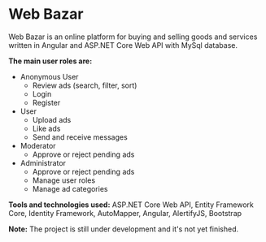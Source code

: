 # Web Bazar
Web Bazar is an online platform for buying and selling goods and services written in Angular and ASP.NET Core Web API with MySql database. 

**The main user roles are:**
- Anonymous User
    - Review ads (search, filter, sort)
    - Login
    - Register
- User
    - Upload ads
    - Like ads
    - Send and receive messages
- Moderator
    - Approve or reject pending ads
- Administrator
    - Approve or reject pending ads
    - Manage user roles
    - Manage ad categories

**Tools and technologies used:** ASP.NET Core Web API, Entity Framework Core, Identity Framework, AutoMapper, Angular, AlertifyJS, Bootstrap

**Note:** The project is still under development and it's not yet finished.